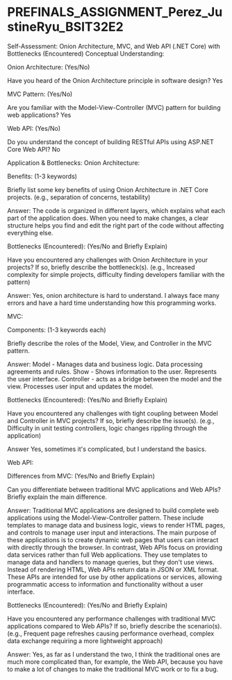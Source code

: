 # PREFINALS_ASSIGNMENT_Perez_JustineRyu_BSIT32E2
Self-Assessment: Onion Architecture, MVC, and Web API (.NET Core) with Bottlenecks (Encountered)
Conceptual Understanding:
 
Onion Architecture: (Yes/No) 
 
Have you heard of the Onion Architecture principle in software design? Yes
 
 
 
MVC Pattern: (Yes/No) 
 
Are you familiar with the Model-View-Controller (MVC) pattern for building web applications? Yes
 
 
 
Web API: (Yes/No) 
 
Do you understand the concept of building RESTful APIs using ASP.NET Core Web API? No

Application & Bottlenecks:
Onion Architecture:
 
 
Benefits: (1-3 keywords)
 
 
Briefly list some key benefits of using Onion Architecture in .NET Core projects. (e.g., separation of concerns, testability)

 Answer: 
   The code is organized in different layers, which explains what each part of the application does. When you need to make changes, a clear structure helps you find and edit the right part of the code without affecting everything else.
 
 
 
Bottlenecks (Encountered): (Yes/No and Briefly Explain)
 
 
Have you encountered any challenges with Onion Architecture in your projects? If so, briefly describe the bottleneck(s). (e.g., Increased complexity for simple projects, difficulty finding developers familiar with the pattern)
 
 Answer:
  Yes, onion architecture is hard to understand. I always face many errors and have a hard time understanding how this programming works.
 

MVC:
 
 
Components: (1-3 keywords each)
 
 
Briefly describe the roles of the Model, View, and Controller in the MVC pattern.
 
Answer:
Model - Manages data and business logic. Data processing agreements and rules.
Show - Shows information to the user. Represents the user interface.
Controller - acts as a bridge between the model and the view. Processes user input and updates the model.
 
 
Bottlenecks (Encountered): (Yes/No and Briefly Explain)
 
 
Have you encountered any challenges with tight coupling between Model and Controller in MVC projects? If so, briefly describe the issue(s). (e.g., Difficulty in unit testing controllers, logic changes rippling through the application)
 
Answer
 Yes, sometimes it's complicated, but I understand the basics.
 

Web API:
 
 
Differences from MVC: (Yes/No and Briefly Explain)
 
 
Can you differentiate between traditional MVC applications and Web APIs? Briefly explain the main difference.
 
 
Answer:
 Traditional MVC applications are designed to build complete web applications using the Model-View-Controller pattern. These include templates to manage data and business logic, views to render HTML pages, and controls to manage user input and interactions. The main purpose of these applications is to create dynamic web pages that users can interact with directly through the browser.
In contrast, Web APIs focus on providing data services rather than full Web applications. They use templates to manage data and handlers to manage queries, but they don't use views. Instead of rendering HTML, Web APIs return data in JSON or XML format. These APIs are intended for use by other applications or services, allowing programmatic access to information and functionality without a user interface.
 
Bottlenecks (Encountered): (Yes/No and Briefly Explain)
 
 
Have you encountered any performance challenges with traditional MVC applications compared to Web APIs? If so, briefly describe the scenario(s). (e.g., Frequent page refreshes causing performance overhead, complex data exchange requiring a more lightweight approach)
 
 Answer:
   Yes, as far as I understand the two, I think the traditional ones are much more complicated than, for example, the Web API, because you have to make a lot of changes to make the traditional MVC work or to fix a bug.
